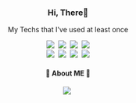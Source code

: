 <h3 align="center">Hi, There💜</h3>


<p align="center"> My Techs that I've used at least once</h3>



<p align="center">
 <img src ="https://img.shields.io/badge/-Java-blue?style=flat-square&logo=Java&logoColor=white"/></a>&nbsp
 <img src ="https://img.shields.io/badge/-Python-3776AB?style=flat-square&logo=Python&logoColor=white"/></a>&nbsp
 <img src ="http://img.shields.io/badge/-C++-00599C?style=flat-square&logo=c%2B%2B&logoColor=white"/></a>&nbsp
 <img src ="https://img.shields.io/badge/-C-A8B9CC?style=flat-square&logo=C&logoColor=white"/>
 <br/>
 <img src ="https://img.shields.io/badge/-Spring-6DB33F?style=flat-square&logo=Spring&logoColor=white"/></a>&nbsp
 <img src="https://img.shields.io/badge/Node.js-339933?style=flat-square&logo=Node.js&logoColor=white"/></a>&nbsp
 <img src ="https://img.shields.io/badge/-MySQL-4479A1?style=flat-square&logo=Mysql&logoColor=white"/></a>&nbsp
 <img src="https://img.shields.io/badge/AWS-232F3E?style=flat-square&logo=AmazonAWS&logoColor=white"/>
</p>
 
 
 
 
 <h4 align="center">🍇 About ME 🍇</h3>
 
 
 
 <p align = "center">
  <a href = "mailto:psj980811@gmail.com"><img src ="https://img.shields.io/badge/-Mail-EA4335?style=flat-square&logo=Gmail&logoColor=white"/></a>&nbsp
 </p>

